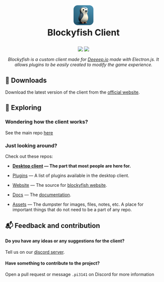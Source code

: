 <h1>
    <p align="center">
        <img src="https://raw.githubusercontent.com/blockyfish-client/desktop-client/master/build/icons/64x64.png" width="64" height="64" />
        <br />
        Blockyfish Client
        <br />
    </p>
</h1>
<p align="center">
    <img src="https://img.shields.io/badge/Electron-191970?style=for-the-badge&logo=Electron&logoColor=white" />
    <img src="https://img.shields.io/badge/javascript-%23323330.svg?style=for-the-badge&logo=javascript&logoColor=%23F7DF1E" />
</p>
<p align="center">
    <i>Blockyfish is a custom client made for <a href="https://deeeep.io">Deeeep.io</a> made with Electron.js. It allows plugins to be easily created to modify the game experience.</i>
</p>

## 🚀 Downloads
Download the latest version of the client from the [official website](https://blockyfish.vercel.app).

## 🔎 Exploring
### Wondering how the client works?
See the main repo [here](https://github.com/blockyfish-client/desktop-client)  

### Just looking around?
Check out these repos:
- **[Desktop client](https://github.com/blockyfish-client/desktop-client) — The part that most people are here for.**
- [Plugins](https://github.com/blockyfish-client/plugins) — A list of plugins available in the desktop client.

- [Website](https://github.com/blockyfish-client/website) — The source for [blockyfish website](https://blockyfish.vercel.app).
- [Docs](https://github.com/blockyfish-client/docs) — The [documentation](https://blockyfish.vercel.app/docs).
- [Assets](https://github.com/blockyfish-client/assets) — The dumpster for images, files, notes, etc. A place for important things that do not need to be a part of any repo.

## 📬 Feedback and contribution
#### Do you have any ideas or any suggestions for the client?
Tell us on our [discord server](https://discord.gg/vQnrUVxAvT). 

#### Have something to contribute to the project?
Open a pull request or message `.pi3141` on Discord for more information
